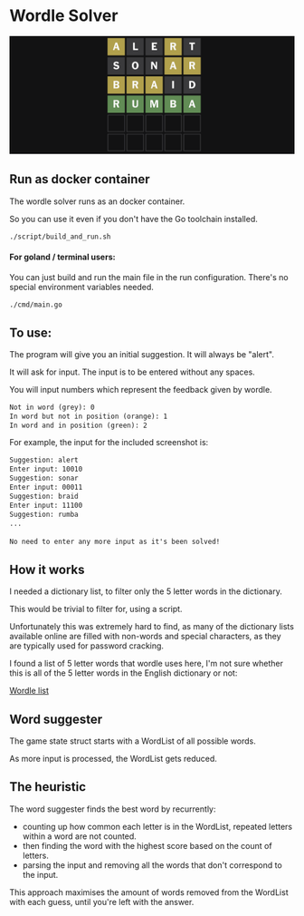 # Wordle Solver

![workingscreenshot.png](docs%2Fworkingscreenshot.png)

## Run as docker container

The wordle solver runs as an docker container.

So you can use it even if you don't have the Go toolchain installed.

```bash
./script/build_and_run.sh
```

#### For goland / terminal users:

You can just build and run the main file in the run configuration. There's no special environment variables needed.

```bash
./cmd/main.go
```

## To use:

The program will give you an initial suggestion. It will always be "alert".

It will ask for input. The input is to be entered without any spaces.

You will input numbers which represent the feedback given by wordle.

```
Not in word (grey): 0
In word but not in position (orange): 1
In word and in position (green): 2
```

For example, the input for the included screenshot is:

```
Suggestion: alert 
Enter input: 10010
Suggestion: sonar 
Enter input: 00011
Suggestion: braid 
Enter input: 11100
Suggestion: rumba 
...

No need to enter any more input as it's been solved!

```

## How it works

I needed a dictionary list, to filter only the 5 letter words in the dictionary.

This would be trivial to filter for, using a script.

Unfortunately this was extremely hard to find, as many of the dictionary lists available online are filled with non-words 
and special characters, as they are typically used for password cracking.

I found a list of 5 letter words that wordle uses here, I'm not sure whether this is all of the 5 letter words in the English
dictionary or not:

[Wordle list](https://gist.githubusercontent.com/cfreshman/a03ef2cba789d8cf00c08f767e0fad7b/raw/28804271b5a226628d36ee831b0e36adef9cf449/wordle-answers-alphabetical.txt)

## Word suggester

The game state struct starts with a WordList of all possible words.

As more input is processed, the WordList gets reduced.

## The heuristic

The word suggester finds the best word by recurrently:
 - counting up how common each letter is in the WordList, repeated letters within a word are not counted.
 - then finding the word with the highest score based on the count of letters.
 - parsing the input and removing all the words that don't correspond to the input.

This approach maximises the amount of words removed from the WordList with each guess, until you're left with the answer.   

